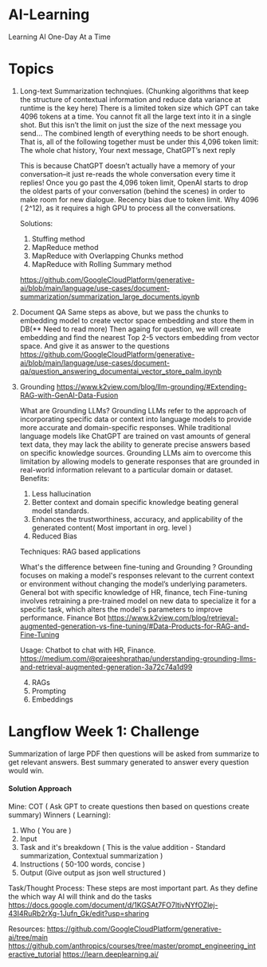 # AI-Learning
Learning AI One-Day At a Time


# Topics 

1. Long-text Summarization technqiues.
   (Chunking algorithms that keep the structure of contextual information and reduce data variance at runtime is the key here)
   There is a limited token size which GPT can take 4096 tokens at a time. You cannot fit all the large text into it in a single shot. But      this isn’t the limit on just the size of the next message you send… The combined length of everything needs to be short enough. That is,     all of the following together must be under this 4,096 token limit: The whole chat history, Your next message, ChatGPT’s next reply

   This is because ChatGPT doesn’t actually have a memory of your conversation–it just re-reads the whole conversation every time it replies!
   Once you go past the 4,096 token limit, OpenAI starts to drop the oldest parts of your conversation (behind the scenes) in order to make     room for new dialogue. Recency bias due to token limit. Why 4096 ( 2^12), as it requires a high GPU to process all the conversations.

   Solutions:
   1. Stuffing method
   2. MapReduce method
   3. MapReduce with Overlapping Chunks method
   4. MapReduce with Rolling Summary method
      
   https://github.com/GoogleCloudPlatform/generative-ai/blob/main/language/use-cases/document-summarization/summarization_large_documents.ipynb

2. Document QA
   Same steps as above, but we pass the chunks to embedding model to create vector space embedding and store them in DB(** Need to read more)
   Then againg for question, we will create embedding and find the nearest Top 2-5 vectors embedding from vector space. And give it as          answer to the questions
   https://github.com/GoogleCloudPlatform/generative-ai/blob/main/language/use-cases/document-qa/question_answering_documentai_vector_store_palm.ipynb

3. Grounding
   https://www.k2view.com/blog/llm-grounding/#Extending-RAG-with-GenAI-Data-Fusion
   
   What are Grounding LLMs? Grounding LLMs refer to the approach of incorporating specific data or context into language models to provide      more accurate and domain-specific responses. While traditional language models like ChatGPT are trained on vast amounts of general text      data, they may lack the ability to generate precise answers based on specific knowledge sources. Grounding LLMs aim to overcome this         limitation by allowing models to generate responses that are grounded in real-world information relevant to a particular domain or           dataset.
   Benefits:
   1. Less hallucination 
   2. Better context and domain specific knowledge beating general model standards. 
   3. Enhances the trustworthiness, accuracy, and applicability of the generated content( Most important in org. level )
   4. Reduced Bias

   Techniques: RAG based applications

   What's the difference between fine-tuning and Grounding ?
   Grounding focuses on making a model's responses relevant to the current context or environment without changing the model’s underlying parameters. General bot with specific knowledge of HR, finance, tech
   Fine-tuning involves retraining a pre-trained model on new data to specialize it for a specific task, which alters the model's parameters to improve performance.  Finance Bot
   https://www.k2view.com/blog/retrieval-augmented-generation-vs-fine-tuning/#Data-Products-for-RAG-and-Fine-Tuning

   Usage: Chatbot to chat with HR, Finance. 
https://medium.com/@prajeeshprathap/understanding-grounding-llms-and-retrieval-augmented-generation-3a72c74a1d99

   4. RAGs
   5. Prompting
   6. Embeddings 

# Langflow Week 1: Challenge
Summarization of large PDF then questions will be asked from summarize to get relevant answers. Best summary generated to answer every question would win. 

#### Solution Approach 
Mine: COT ( Ask GPT to create questions then based on questions create summary)
Winners ( Learning):
1. Who ( You are )
2. Input 
3. Task and it's breakdown ( This is the value addition - Standard summarization, Contextual summarization )
4. Instructions ( 50-100 words, concise )
5. Output (Give output as json well structured )

Task/Thought Process: These steps are most important part. As they define the which way AI will think and do the tasks
https://docs.google.com/document/d/1KGSAt7FO7ltivNYfOZlej-43I4RuRb2rXg-1Jufn_Gk/edit?usp=sharing


Resources:
https://github.com/GoogleCloudPlatform/generative-ai/tree/main
https://github.com/anthropics/courses/tree/master/prompt_engineering_interactive_tutorial
https://learn.deeplearning.ai/

